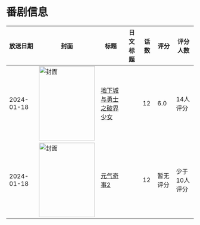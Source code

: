 # 番剧信息

|放送日期|封面|标题|日文标题|话数|评分|评分人数|
|---|---|---|---|---|---|---|
|2024-01-18|<img src="//lain.bgm.tv/pic/cover/c/e3/56/451460_avviI.jpg" alt="封面" style="width:150px;height:200px;object-fit:cover;">|[地下城与勇士之破界少女](https://bangumi.tv/subject/451460)||12|6.0|14人评分|
|2024-01-18|<img src="//lain.bgm.tv/pic/cover/c/c4/7d/474954_OEP22.jpg" alt="封面" style="width:150px;height:200px;object-fit:cover;">|[元气奇事2](https://bangumi.tv/subject/474954)||12|暂无评分|少于10人评分|
